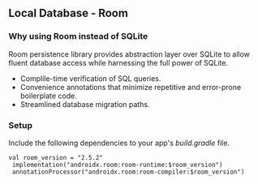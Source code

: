 <h2>Local Database - Room</h2>

<h3>Why using Room instead of SQLite</h3>
<p>Room persistence library provides abstraction layer over SQLite to allow fluent database access while harnessing the full power of SQLite.</p>
<ul>
  <li>Complile-time verification of SQL queries.</li>
  <li>Convenience annotations that minimize repetitive and error-prone boilerplate code.</li>
  <li>Streamlined database migration paths.</li>
</ul>
<h3>Setup</h3>
<p>Include the following dependencies to your app's <i>build.gradle</i> file.</p>
<code>val room_version = "2.5.2"
 implementation("androidx.room:room-runtime:$room_version")
 annotationProcessor("androidx.room:room-compiler:$room_version")</code>
